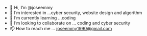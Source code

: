 - 👋 Hi, I’m @joseemmy
- 👀 I’m interested in ...cyber security, website design and algorithm
- 🌱 I’m currently learning ...coding
- 💞️ I’m looking to collaborate on ... coding and cyber security
- 📫 How to reach me ... joseemmy1990@gmail.com

<!---
joseemmy/joseemmy is a ✨ special ✨ repository because its `README.md` (this file) appears on your GitHub profile.
You can click the Preview link to take a look at your changes.
--->
